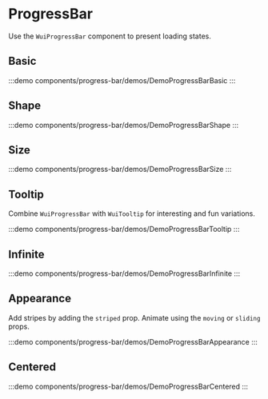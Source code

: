 <script setup>
import DemoProgressBarBasic from '@/components/progress-bar/demos/DemoProgressBarBasic.vue'
import DemoProgressBarShape from '@/components/progress-bar/demos/DemoProgressBarShape.vue'
import DemoProgressBarSize from '@/components/progress-bar/demos/DemoProgressBarSize.vue'
import DemoProgressBarInfinite from '@/components/progress-bar/demos/DemoProgressBarInfinite.vue'
import DemoProgressBarTooltip from '@/components/progress-bar/demos/DemoProgressBarTooltip.vue'
import DemoProgressBarCentered from '@/components/progress-bar/demos/DemoProgressBarCentered.vue'
import DemoProgressBarAppearance from '@/components/progress-bar/demos/DemoProgressBarAppearance.vue'
</script>

# ProgressBar

Use the `WuiProgressBar` component to present loading states.

## Basic

:::demo components/progress-bar/demos/DemoProgressBarBasic
<DemoProgressBarBasic />
:::

## Shape

:::demo components/progress-bar/demos/DemoProgressBarShape
<DemoProgressBarShape />
:::

## Size

:::demo components/progress-bar/demos/DemoProgressBarSize
<DemoProgressBarSize />
:::

## Tooltip

Combine `WuiProgressBar` with `WuiTooltip` for interesting and fun variations.

:::demo components/progress-bar/demos/DemoProgressBarTooltip
<DemoProgressBarTooltip />
:::

## Infinite

:::demo components/progress-bar/demos/DemoProgressBarInfinite
<DemoProgressBarInfinite />
:::

## Appearance

Add stripes by adding the `striped` prop.
Animate using the `moving` or `sliding` props.

:::demo components/progress-bar/demos/DemoProgressBarAppearance
<DemoProgressBarAppearance />
:::

## Centered

:::demo components/progress-bar/demos/DemoProgressBarCentered
<DemoProgressBarCentered />
:::
